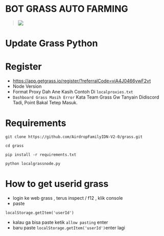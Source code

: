 # BOT GRASS AUTO FARMING
> [<img src="https://img.shields.io/badge/Telegram-%40Me-orange">](https://t.me/Van_Qish)
# Update Grass Python
# Register
- https://app.getgrass.io/register/?referralCode=viA4J0466ywF2vt
- Node Version
- Format Proxy Dah Ane Kasih Contoh Di ```localproxies.txt```
- ```Dashboard Grass Masih Error``` Kata Team Grass Gw Tanyain Didiscord Tadi, Point Bakal Tetep Masuk.

# Requirements

```
git clone https://github.com/AirdropFamilyIDN-V2-0/grass.git
```
```
cd grass
```
```
pip install -r requirements.txt
```
```
python localgrassnode.py
```

# How to get userid grass
- login ke web grass , terus inspect / f12 ,  klik console
- paste
``` 
localStorage.getItem('userId')
```
- kalau ga bisa paste ketik ```allow pasting``` enter
- baru paste ```localStorage.getItem('userId')```enter lagi
